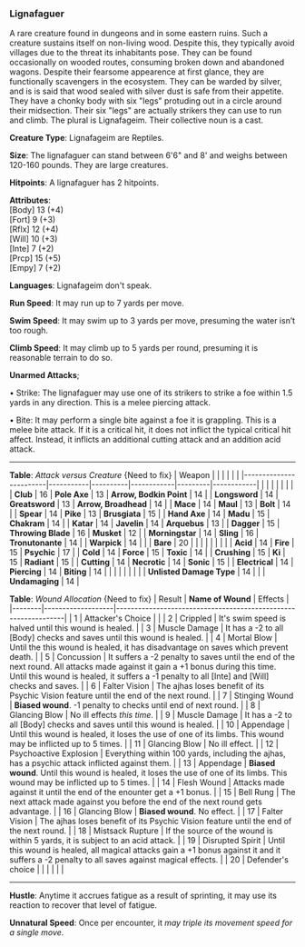 ### Lignafaguer
A rare creature found in dungeons and in some eastern ruins. Such a creature sustains itself on non-living wood. Despite this, they typically avoid villages due to the threat its inhabitants pose. They can be found occasionally on wooded routes, consuming broken down and abandoned wagons. Despite their fearsome appearence at first glance, they are functionally scavengers in the ecosystem. They can be warded by silver, and is is said that wood sealed with silver dust is safe from their appetite. They have a chonky body with six "legs" protuding out in a circle around their midsection. Their six "legs" are actually strikers they can use to run and climb. The plural is Lignafageim. Their collective noun is a cast.

**Creature Type**: Lignafageim are Reptiles.

**Size**: The lignafaguer can stand between 6'6" and 8' and weighs between 120-160 pounds. They are large creatures.

**Hitpoints**: A lignafaguer has 2 hitpoints.

**Attributes**:  
[Body] 13 (+4)  
[Fort] 9 (+3)  
[Rflx] 12 (+4)  
[Will] 10 (+3)  
[Inte] 7 (+2)  
[Prcp] 15 (+5)  
[Empy] 7 (+2)  

**Languages**: Lignafageim don't speak.

**Run Speed**: It may run up to 7 yards per move.

**Swim Speed**: It may swim up to 3 yards per move, presuming the water isn’t too rough.

**Climb Speed**: It may climb up to 5 yards per round, presuming it is reasonable terrain to do so.

**Unarmed Attacks**;

 • Strike: The lignafaguer may use one of its strikers to strike a foe within 1.5 yards in any direction. This is a melee piercing attack.

 • Bite: It may perform a single bite against a foe it is grappling. This is a melee bite attack. If it is a critical hit, it does not inflict the typical critical hit affect. Instead, it inflicts an additional cutting attack and an addition acid attack.

-----

**Table**: *Attack versus Creature* {Need to fix}
| Weapon                 |          |            |         |            |         |
|------------------------|-----------|----------|------------|---------|------------|
|                        |          |            |         |            |         |
| **Club**                   | 16     | **Pole Axe** | 13     | **Arrow, Bodkin Point**    | 14    |
| **Longsword**              | 14     | **Greatsword** | 13     | **Arrow, Broadhead**       | 14    |
| **Mace**                   | 14     | **Maul** | 13     | **Bolt** | 14    |
| **Spear**                  | 14     | **Pike** | 13     | **Brusgiata** | 15     |
| **Hand Axe**               | 14     | **Madu** | 15     | **Chakram** | 14    |
| **Katar**                  | 14     | **Javelin** | 14  | **Arquebus** | 13    |
| **Dagger**                 | 15     | **Throwing Blade** |  16  | **Musket** | 12    |
| **Morningstar**            | 14     | **Sling** | 16    | **Tronutonante** | 14    |
| **Warpick**                | 14     |          |          |   **Bare** |  20  |
|                        |           |          |            |         |            |
| **Acid**                   | 14     | **Fire** | 15     | **Psychic** | 17     |
| **Cold**                   | 14     | **Force** | 15     | **Toxic**  | 14     |
| **Crushing**               | 15     | **Ki** | 15     | **Radiant** | 15     |
| **Cutting**                | 14     | **Necrotic** | 14     | **Sonic** | 15    |
| **Electrical**             | 14     | **Piercing** | 14     | **Biting** | 14    |
|                        |           |          |            |         |            |
| **Unlisted Damage Type** | 14 |    |     | **Undamaging** | 14 |



**Table**: *Wound Allocation* {Need to fix}
| Result | **Name of Wound** | Effects                                                        |
|--------|-------------------|----------------------------------------------------------------|
|   1    | Attacker's Choice |                                                                |
|   2    | Crippled          | It's swim speed is halved until this wound is healed.      |
|   3    | Muscle Damage     | It has a -2 to all [Body] checks and saves until this wound is healed. |
|   4    | Mortal Blow       | Until the this wound is healed, it has disadvantage on saves which prevent death. |
|   5    | Concussion      | It suffers a -2 penalty to saves until the end of the next round. All attacks made against it gain a +1 bonus during this time. Until this wound is healed, it suffers a -1 penalty to all [Inte] and [Will] checks and saves. |
|   6    | Falter Vision     | The ajhas loses benefit of its Psychic Vision feature until the end of the next round. |
|   7    | Stinging Wound    | **Biased wound**. -1 penalty to checks until end of next round. |
|   8    | Glancing Blow     | No ill effects _this time_.                                     |
|   9    | Muscle Damage     | It has a -2 to all [Body] checks and saves until this wound is healed. |
|   10   | Appendage         | Until this wound is healed, it loses the use of one of its limbs. This wound may be inflicted up to 5 times. |
|   11   | Glancing Blow     | No ill effect. |
|   12   | Psychoactive Explosion | Everything within 100 yards, including the ajhas, has a psychic attack inflicted against them. |
|   13   | Appendage         | **Biased wound**. Until this wound is healed, it loses the use of one of its limbs. This wound may be inflicted up to 5 times. |
|   14   | Flesh Wound       | Attacks made against it until the end of the enounter get a +1 bonus. |
|   15   | Bell Rung         | The next attack made against you before the end of the next round gets advantage.  |
|   16   | Glancing Blow     | **Biased wound**. No effect. |
|   17   | Falter Vision     | The ajhas loses benefit of its Psychic Vision feature until the end of the next round. |
|   18   | Mistsack Rupture  | If the source of the wound is within 5 yards, it is subject to an acid attack. |
|   19   | Disrupted Spirit  | Until this wound is healed, all magical attacks gain a +1 bonus against it and it suffers a -2 penalty to all saves against magical effects. |
|   20   | Defender's choice |                                   |
|        |                                                |                                   |

-----

**Hustle**: Anytime it accrues fatigue as a result of sprinting, it may use its reaction to recover that level of fatigue.

**Unnatural Speed**: Once per encounter, it *may triple its movement speed for a single move*.
